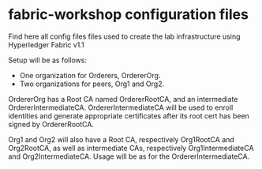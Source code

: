 # fabric-workshop configuration files

Find here all config files files used to create the lab infrastructure using
Hyperledger Fabric v1.1

Setup will be as follows:

- One organization for Orderers, OrdererOrg.
- Two organizations for peers, Org1 and Org2.

OrdererOrg has a Root CA named OrdererRootCA, and an intermediate
OrdererIntermediateCA.
OrdererIntermediateCA will be used to enroll identities and generate
appropriate certificates after its root cert has been signed by
OrdererRootCA.

Org1 and Org2 will also have a Root CA, respectively Org1RootCA and
Org2RootCA, as well as intermediate CAs, respectively Org1IntermediateCA
and Org2IntermediateCA.
Usage will be as for the OrdererIntermediateCA.
